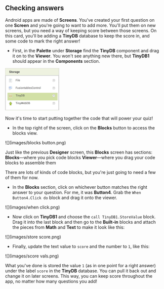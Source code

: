 ## Checking answers

Android apps are made of **Screens**. You've created your first question on one **Screen** and you're going to want to add more. You'll put them on new screens, but you need a way of keeping score between those screens. On this card, you'll be adding a **TinyDB** database to keep the score in, and some code to mark the right answer!

+ First, in the **Palette** under **Storage** find the **TinyDB** component and drag it on to the **Viewer**. You won't see anything new there, but **TinyDB1** should appear in the **Components** section. 

![](images/tinydb.png)

Now it's time to start putting together the code that will power your quiz! 

+ In the top right of the screen, click on the **Blocks** button to access the blocks view.

![](images/blocks button.png)

Just like the previous **Designer** screen, this **Blocks** screen has sections:  
  **Blocks**—where you pick code blocks
  **Viewer**—where you drag your code blocks to assemble them

There are lots of kinds of code blocks, but you're just going to need a few of them for now. 

+ In the **Blocks** section, click on whichever button matches the right answer to your question. For me, it was **Button4**. Grab the `When Button4.Click do` block and drag it onto the viewer.

![](images/when click.png)

+ Now click on **TinyDB1** and choose the `call TinyDB1.StoreValue` block. Drag it into the last block and then go to the **Built-in** blocks and attach the pieces from **Math** and **Text** to make it look like this:
  
![](images/store score.png)

+ Finally, update the text value to `score` and the number to `1`, like this:
  
![](images/score vals.png)

What you've done is stored the value `1` (as in one point for a right answer) under the label `score` in the **TinyDB** database. You can pull it back out and change it on later screens. This way, you can keep score throughout the app, no matter how many questions you add!